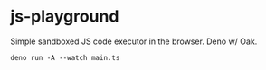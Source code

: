 # js-playground

Simple sandboxed JS code executor in the browser. Deno w/ Oak.

```
deno run -A --watch main.ts
```